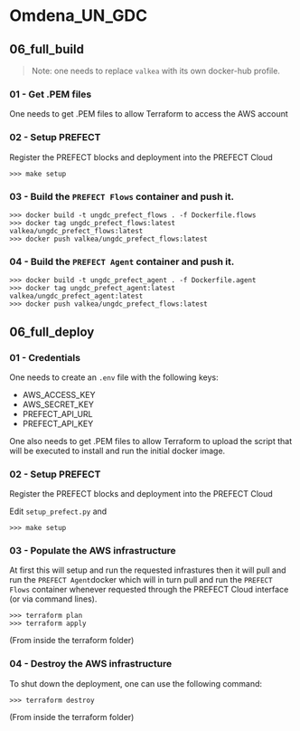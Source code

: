 # Omdena_UN_GDC


## 06_full_build

> Note: one needs to replace `valkea` with its own docker-hub profile.

### 01 - Get .PEM files
One needs to get .PEM files to allow Terraform to access the AWS account

### 02 - Setup PREFECT
Register the PREFECT blocks and deployment into the PREFECT Cloud

```code
>>> make setup
```

### 03 - Build the `PREFECT Flows` container and push it.
```code
>>> docker build -t ungdc_prefect_flows . -f Dockerfile.flows
>>> docker tag ungdc_prefect_flows:latest valkea/ungdc_prefect_flows:latest
>>> docker push valkea/ungdc_prefect_flows:latest
```

### 04 - Build the `PREFECT Agent` container and push it. 
```code
>>> docker build -t ungdc_prefect_agent . -f Dockerfile.agent
>>> docker tag ungdc_prefect_agent:latest valkea/ungdc_prefect_agent:latest
>>> docker push valkea/ungdc_prefect_flows:latest
```

## 06_full_deploy

### 01 - Credentials
One needs to create an `.env` file with the following keys:
- AWS_ACCESS_KEY
- AWS_SECRET_KEY
- PREFECT_API_URL
- PREFECT_API_KEY

One also needs to get .PEM files to allow Terraform to upload the script that will be executed to install and run the initial docker image.

### 02 - Setup PREFECT
Register the PREFECT blocks and deployment into the PREFECT Cloud

Edit `setup_prefect.py` and

```code
>>> make setup
```

### 03 - Populate the AWS infrastructure
At first this will setup and run the requested infrastures then it will pull and run the `PREFECT Agent`docker which will in turn pull and run the `PREFECT Flows` container whenever requested through the PREFECT Cloud interface (or via command lines).

```code
>>> terraform plan
>>> terraform apply
```
(From inside the terraform folder)

### 04 - Destroy the AWS infrastructure
To shut down the deployment, one can use the following command:

```code
>>> terraform destroy
```
(From inside the terraform folder)
